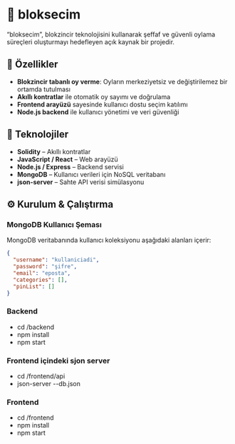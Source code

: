 # 🔐 bloksecim

“bloksecim”, blokzincir teknolojisini kullanarak şeffaf ve güvenli oylama süreçleri oluşturmayı hedefleyen açık kaynak bir projedir.

## 🚀 Özellikler

- **Blokzincir tabanlı oy verme**: Oyların merkeziyetsiz ve değiştirilemez bir ortamda tutulması  
- **Akıllı kontratlar** ile otomatik oy sayımı ve doğrulama  
- **Frontend arayüzü** sayesinde kullanıcı dostu seçim katılımı  
- **Node.js backend** ile kullanıcı yönetimi ve veri güvenliği  
  
## 🧰 Teknolojiler

- **Solidity** – Akıllı kontratlar  
- **JavaScript / React** – Web arayüzü  
- **Node.js / Express** – Backend servisi 
- **MongoDB** – Kullanıcı verileri için NoSQL veritabanı
- **json-server** – Sahte API verisi simülasyonu
  

## ⚙️ Kurulum & Çalıştırma

### MongoDB Kullanıcı Şeması

MongoDB veritabanında kullanıcı koleksiyonu aşağıdaki alanları içerir:

```json
{
  "username": "kullaniciadi",
  "password": "şifre",
  "email": "eposta",
  "categories": [],
  "pinList": []
}
```

### Backend

- cd /backend
- npm install
- npm start

### Frontend içindeki sjon server

- cd /frontend/api
- json-server --db.json

### Frontend

- cd /frontend
- npm install
- npm start
